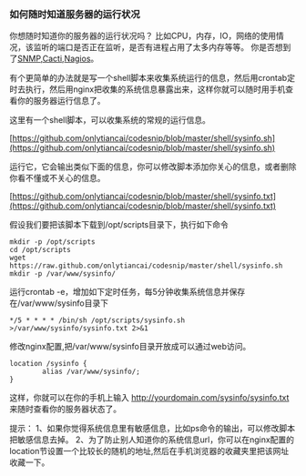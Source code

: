 ### 如何随时知道服务器的运行状况

你想随时知道你的服务器的运行状况吗？
比如CPU，内存，IO，网络的使用情况，该监听的端口是否正在监听，是否有进程占用了太多内存等等。
你是否想到了[SNMP](http://zh.wikipedia.org/wiki/%E7%AE%80%E5%8D%95%E7%BD%91%E7%BB%9C%E7%AE%A1%E7%90%86%E5%8D%8F%E8%AE%AE),[Cacti](http://www.cacti.net/),[Nagios](http://www.nagios.org/)。

有个更简单的办法就是写一个shell脚本来收集系统运行的信息，然后用crontab定时去执行，然后用nginx把收集的系统信息暴露出来，这样你就可以随时用手机查看你的服务器运行信息了。

这里有一个shell脚本，可以收集系统的常规的运行信息。

[https://github.com/onlytiancai/codesnip/blob/master/shell/sysinfo.sh](https://github.com/onlytiancai/codesnip/blob/master/shell/sysinfo.sh)

运行它，它会输出类似下面的信息，你可以修改脚本添加你关心的信息，或者删除你看不懂或不关心的信息。

[https://github.com/onlytiancai/codesnip/blob/master/shell/sysinfo.txt](https://github.com/onlytiancai/codesnip/blob/master/shell/sysinfo.txt)

假设我们要把该脚本下载到/opt/scripts目录下，执行如下命令

```
mkdir -p /opt/scripts
cd /opt/scripts
wget https://raw.github.com/onlytiancai/codesnip/master/shell/sysinfo.sh
mkdir -p /var/www/sysinfo/
```

运行crontab -e，增加如下定时任务，每5分钟收集系统信息并保存在/var/www/sysinfo目录下

```
*/5 * * * * /bin/sh /opt/scripts/sysinfo.sh >/var/www/sysinfo/sysinfo.txt 2>&1
```

修改nginx配置,把/var/www/sysinfo目录开放成可以通过web访问。

```
location /sysinfo {
        alias /var/www/sysinfo/;
}
```

这样，你就可以在你的手机上输入 http://yourdomain.com/sysinfo/sysinfo.txt 来随时查看你的服务器状态了。

提示：
1、如果你觉得系统信息里有敏感信息，比如ps命令的输出，可以修改脚本把敏感信息去掉。
2、为了防止别人知道你的系统信息url，你可以在nginx配置的location节设置一个比较长的随机的地址,然后在手机浏览器的收藏夹里把该网址收藏一下。
